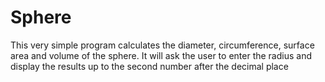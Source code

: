 # Sphere
This very simple program calculates the diameter, circumference, surface area and volume of the sphere. It will ask the user to enter the radius and display the results up to the second number after the decimal place
